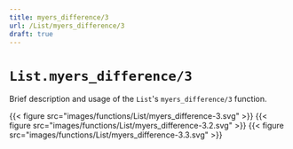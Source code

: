 ```yaml
---
title: myers_difference/3
url: /List/myers_difference/3
draft: true
---
```


# `List.myers_difference/3`
Brief description and usage of the `List`'s `myers_difference/3` function.

{{< figure src="images/functions/List/myers_difference-3.svg" >}}
{{< figure src="images/functions/List/myers_difference-3.2.svg" >}}
{{< figure src="images/functions/List/myers_difference-3.3.svg" >}}
